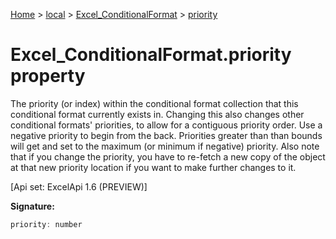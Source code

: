 [Home](./index) &gt; [local](local.md) &gt; [Excel\_ConditionalFormat](local.excel_conditionalformat.md) &gt; [priority](local.excel_conditionalformat.priority.md)

# Excel\_ConditionalFormat.priority property

The priority (or index) within the conditional format collection that this conditional format currently exists in. Changing this also changes other conditional formats' priorities, to allow for a contiguous priority order. Use a negative priority to begin from the back. Priorities greater than than bounds will get and set to the maximum (or minimum if negative) priority. Also note that if you change the priority, you have to re-fetch a new copy of the object at that new priority location if you want to make further changes to it. 

 \[Api set: ExcelApi 1.6 (PREVIEW)\]

**Signature:**
```javascript
priority: number
```
